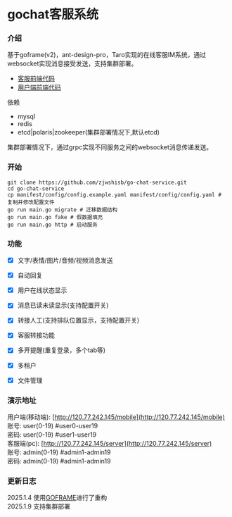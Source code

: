 # gochat客服系统

### 介绍
基于goframe(v2)，ant-design-pro，Taro实现的在线客服IM系统，通过websocket实现消息接受发送，支持集群部署。

- [客服前端代码](https://github.com/zjwshisb/service-frontend)
- [用户端前端代码](https://github.com/zjwshisb/service-user)

依赖
- mysql
- redis
- etcd|polaris|zookeeper(集群部署情况下,默认etcd)

集群部署情况下，通过grpc实现不同服务之间的websocket消息传递发送。

### 开始
```shell
git clone https://github.com/zjwshisb/go-chat-service.git
cd go-chat-service
cp manifest/config/config.example.yaml manifest/config/config.yaml # 复制并修改配置文件
go run main.go migrate # 迁移数据结构
go run main.go fake # 假数据填充
go run main.go http # 启动服务
```

### 功能

- [x] 文字/表情/图片/音频/视频消息发送
- [x] 自动回复
- [x] 用户在线状态显示
- [x] 消息已读未读显示(支持配置开关)
- [X] 转接人工(支持排队位置显示，支持配置开关)
- [x] 客服转接功能
- [x] 多开提醒(重复登录，多个tab等)
- [X] 多租户
- [x] 文件管理


### 演示地址

用户端(移动端): [http://120.77.242.145/mobile](http://120.77.242.145/mobile)  
账号: user(0-19) #user0-user19  
密码: user(0-19) #user1-user19  
客服端(pc): [http://120.77.242.145/server](http://120.77.242.145/server)  
账号: admin(0-19) #admin1-admin19  
密码: admin(0-19) #admin1-admin19

### 更新日志

2025.1.4 使用[GOFRAME](https://github.com/gogf/gf)进行了重构  
2025.1.9 支持集群部署
